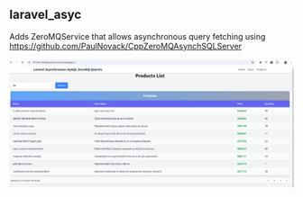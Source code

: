 ## laravel_asyc

Adds ZeroMQService that allows asynchronous query fetching using https://github.com/PaulNovack/CppZeroMQAsynchSQLServer


![Products Page](products.png)
